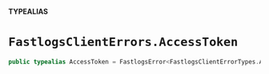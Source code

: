 **TYPEALIAS**

# `FastlogsClientErrors.AccessToken`

```swift
public typealias AccessToken = FastlogsError<FastlogsClientErrorTypes.AccessToken>
```
